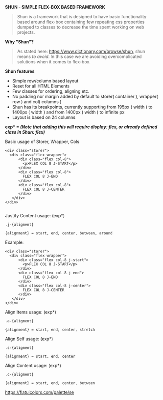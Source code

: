 **SHUN - SIMPLE FLEX-BOX BASED FRAMEWORK**
> Shun is a framework that is designed to have basic functionality
> based around flex-box containing few repeating css properties dumped to classes
> to decrease the time spent working on web projects.

**Why "Shun"?**
> As stated here: https://www.dictionary.com/browse/shun, shun means *to avoid*.
> In this case we are avoiding overcomplicated solutions when it comes to flex-box.

**Shun features**
- Simple row/column based layout
- Reset for all HTML Elements
- Few classes for ordering, aligning etc.
- No padding nor margin added by default to storer( container ), wrapper( row ) and col( columns )
- Shun has its breakpoints, currently supporting from 195px ( width ) to 1400px ( width ) and from 1400px ( width ) to infinite px
- Layout is based on 24 columns


__exp* = *(Note that adding this will require display: flex, or already defined class in Shun: flex)*__

Basic usage of Storer, Wrapper, Cols
```
<div class="storer">
  <div class="flex wrapper">
      <div class="flex col-8">
        <p>FLEX COL 8 J-START</p>
      </div>
      <div class="flex col-8">
        FLEX COL 8 J-END
      </div>
      <div class="flex col-8">
        FLEX COL 8 J-CENTER
      </div>
   </div>
</div>


```
Justify Content usage: (exp*)
```
.j-{aligment}

{alignment} = start, end, center, between, around
```
Example:
```
<div class="storer">
  <div class="flex wrapper">
      <div class="flex col-8 j-start">
        <p>FLEX COL 8 J-START</p>
      </div>
      <div class="flex col-8 j-end">
        FLEX COL 8 J-END
      </div>
      <div class="flex col-8 j-center">
        FLEX COL 8 J-CENTER
      </div>
   </div>
</div>
```

Align Items usage: (exp*)
```
.a-{aligment}

{alignment} = start, end, center, stretch
```


Align Self usage: (exp*)
```
.s-{aligment}

{alignment} = start, end, center
```

Align Content usage: (exp*)
```
.c-{aligment}

{alignment} = start, end, center, between
```


https://flatuicolors.com/palette/se
